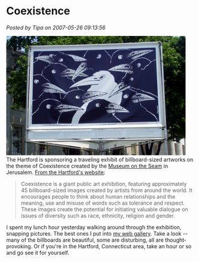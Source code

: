 # Coexistence

*Posted by Tipa on 2007-05-26 09:13:56*

![stp60417.jpg](../uploads/2007/05/stp60417.jpg)
The Hartford is sponsoring a traveling exhibit of billboard-sized artworks on the theme of Coexistence created by the [Museum on the Seam](http://www.coexistence.art.museum/) in Jerusalem. [From the Hartford's website](http://www.thehartford.com/coexistence/ "The Hartford presents Coexistence"):

> Coexistence is a giant public art exhibition, featuring approximately 45 billboard-sized images created by artists from around the world. It encourages people to think about human relationships and the meaning, use and misuse of words such as tolerance and respect. These images create the potential for initiating valuable dialogue on issues of diversity such as race, ethnicity, religion and gender.


I spent my lunch hour yesterday walking around through the exhibition, snapping pictures. The best ones I put into [my web gallery](http://picasaweb.google.com/brendahol/Coexistence). Take a look -- many of the billboards are beautiful, some are disturbing, all are thought-provoking. Or if you're in the Hartford, Connecticut area, take an hour or so and go see it for yourself.
